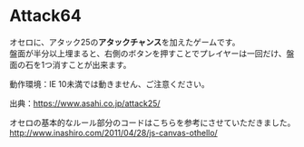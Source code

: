 # Attack64
オセロに、アタック25の**アタックチャンス**を加えたゲームです。  
盤面が半分以上埋まると、右側のボタンを押すことでプレイヤーは一回だけ、盤面の石を1つ消すことが出来ます。

動作環境：IE 10未満では動きません、ご注意ください。

出典：https://www.asahi.co.jp/attack25/  
  
オセロの基本的なルール部分のコードはこちらを参考にさせていただきました。  
http://www.inashiro.com/2011/04/28/js-canvas-othello/